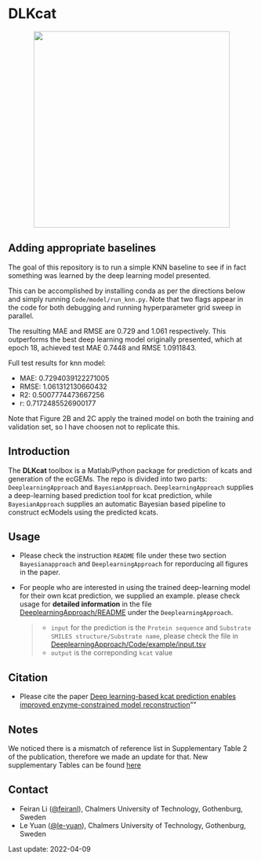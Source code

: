 DLKcat
======

<p align="center">
  <img  src="doc/logo.png" width = "400">
</p>


Adding appropriate baselines
------------
The goal of this repository is to run a simple KNN baseline to see if in fact
something was learned by the deep learning model presented.  

This can be accomplished by installing conda as per the directions below and
simply running `Code/model/run_knn.py`. Note that two flags appear in the code
for both debugging and running hyperparameter grid sweep in parallel.

The resulting MAE and RMSE are 0.729  and 1.061 respectively. This outperforms
the best deep learning model originally presented, which at epoch 18, achieved 
test MAE 0.7448 and RMSE 1.0911843.


Full test results for knn model:   
- MAE: 0.7294039122271005  
- RMSE: 1.061312130660432  
- R2: 0.5007774473667256  
- r: 0.7172485526900177  



Note that Figure 2B and 2C apply the trained model on both the training and 
validation set, so I have choosen not to replicate this.  

Introduction
------------

The **DLKcat** toolbox is a Matlab/Python package for prediction of
kcats and generation of the ecGEMs. The repo is divided into two parts:
`DeeplearningApproach` and `BayesianApproach`. `DeeplearningApproach`
supplies a deep-learning based prediction tool for kcat prediction,
while `BayesianApproach` supplies an automatic Bayesian based pipeline
to construct ecModels using the predicted kcats.

Usage
-----

-   Please check the instruction `README` file under these two section
    `Bayesianapproach` and `DeeplearningApproach` for reporducing all figures in
    the paper.
-   For people who are interested in using the trained deep-learning
    model for their own kcat prediction, we supplied an example. please
    check usage for **detailed information** in the file
    [DeeplearningApproach/README](https://github.com/SysBioChalmers/DLKcat/tree/master/DeeplearningApproach)
    under the `DeeplearningApproach`.

    > -   `input` for the prediction is the `Protein sequence` and
    >     `Substrate SMILES structure/Substrate name`, please check the
    >     file in
    >     [DeeplearningApproach/Code/example/input.tsv](https://github.com/SysBioChalmers/DLKcat/tree/master/DeeplearningApproach/Code/example)
    > -   `output` is the correponding `kcat` value

Citation
-----

- Please cite the paper [Deep learning-based kcat prediction enables improved enzyme-constrained model reconstruction](https://www.nature.com/articles/s41929-022-00798-z)""


Notes
-------
We noticed there is a mismatch of reference list in Supplementary Table 2 of the publication, therefore we made an update for that. New supplementary Tables can be found [here](https://github.com/SysBioChalmers/DLKcat/tree/master/DeeplearningApproach/Results/figures)

Contact
-------

-   Feiran Li ([@feiranl](https://github.com/feiranl)), Chalmers
    University of Technology, Gothenburg, Sweden
-   Le Yuan ([@le-yuan](https://github.com/le-yuan)), Chalmers
    University of Technology, Gothenburg, Sweden

Last update: 2022-04-09
